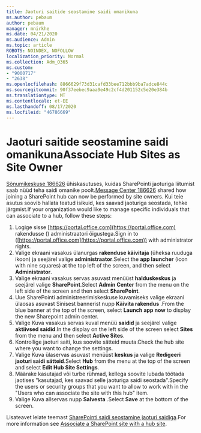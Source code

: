```yaml
---
title: Jaoturi saitide seostamine saidi omanikuna
ms.author: pebaum
author: pebaum
manager: mnirkhe
ms.date: 04/21/2020
ms.audience: Admin
ms.topic: article
ROBOTS: NOINDEX, NOFOLLOW
localization_priority: Normal
ms.collection: Adm_O365
ms.custom:
- "9000717"
- "2638"
ms.openlocfilehash: 8866629f73d31cafd33bee712bbb9ba7adce844c
ms.sourcegitcommit: 90f37eebec9aaa9e49c2cf4d201152c5e20e384b
ms.translationtype: MT
ms.contentlocale: et-EE
ms.lasthandoff: 08/17/2020
ms.locfileid: "46786669"
---
```

# <a name="associate-hub-sites-as-site-owner"></a><span data-ttu-id="8377b-102">Jaoturi saitide seostamine saidi omanikuna</span><span class="sxs-lookup"><span data-stu-id="8377b-102">Associate Hub Sites as Site Owner</span></span>

<span data-ttu-id="8377b-103">[Sõnumikeskuse 186626](https://admin.microsoft.com/Adminportal/Home?source=applauncher#/MessageCenter?id=MC186626) ühiskasutuses, kuidas SharePointi jaoturiga liitumist saab nüüd teha saidi omanike poolt.</span><span class="sxs-lookup"><span data-stu-id="8377b-103">[Message Center 186626](https://admin.microsoft.com/Adminportal/Home?source=applauncher#/MessageCenter?id=MC186626) shared how joining a SharePoint hub can now be performed by site owners.</span></span> <span data-ttu-id="8377b-104">Kui teie asutus soovib hallata teatud isikuid, kes saavad jaoturiga seostada, tehke järgmist.</span><span class="sxs-lookup"><span data-stu-id="8377b-104">If your organization would like to manage specific individuals that can associate to a hub, follow these steps:</span></span> 

1. <span data-ttu-id="8377b-105">Logige sisse [https://portal.office.com](https://portal.office.com) rakendusse () administraatori õigustega.</span><span class="sxs-lookup"><span data-stu-id="8377b-105">Sign in to ([https://portal.office.com](https://portal.office.com)) with administrator rights.</span></span>
2. <span data-ttu-id="8377b-106">Valige ekraani vasakus ülanurgas **rakenduse käivitaja** (üheksa ruuduga ikoon) ja seejärel valige **administraator**.</span><span class="sxs-lookup"><span data-stu-id="8377b-106">Select the **app launcher** (icon with nine squares) at the top left of the screen, and then select **Administrator**.</span></span>
3. <span data-ttu-id="8377b-107">Valige ekraani vasakus servas asuvast menüüst **halduskeskus** ja seejärel valige **SharePoint**.</span><span class="sxs-lookup"><span data-stu-id="8377b-107">Select **Admin Center** from the menu on the left side of the screen and then select **SharePoint**.</span></span>
4. <span data-ttu-id="8377b-108">Uue SharePointi administreerimiskeskuse kuvamiseks valige ekraani ülaosas asuvast Sinisest bannerist nupp **Käivita rakendus** .</span><span class="sxs-lookup"><span data-stu-id="8377b-108">From the blue banner at the top of the screen, select **Launch app now** to display the new Sharepoint admin center.</span></span>
5. <span data-ttu-id="8377b-109">Valige Kuva vasakus servas kuval menüü **saidid** ja seejärel valige **aktiivsed saidid**.</span><span class="sxs-lookup"><span data-stu-id="8377b-109">In the display on the left side of the screen select **Sites** from the menu and then select **Active Sites**.</span></span>
6. <span data-ttu-id="8377b-110">Kontrollige jaoturi saiti, kus soovite sätteid muuta.</span><span class="sxs-lookup"><span data-stu-id="8377b-110">Check the hub site where you want to change the settings.</span></span>
7. <span data-ttu-id="8377b-111">Valige Kuva ülaservas asuvast menüüst **keskus** ja valige **Redigeeri jaoturi saidi sätteid**.</span><span class="sxs-lookup"><span data-stu-id="8377b-111">Select **Hub** from the menu at the top of the screen and select **Edit Hub Site Settings**.</span></span>
8. <span data-ttu-id="8377b-112">Määrake kasutajad või turbe rühmad, kellega soovite lubada töötada jaotises "kasutajad, kes saavad selle jaoturiga saidi seostada".</span><span class="sxs-lookup"><span data-stu-id="8377b-112">Specify the users or security groups that you want to allow to work with in the "Users who can associate the site with this hub" item.</span></span>
9. <span data-ttu-id="8377b-113">Valige Kuva allservas nupp **Salvesta** .</span><span class="sxs-lookup"><span data-stu-id="8377b-113">Select **Save** at the bottom of the screen.</span></span>

<span data-ttu-id="8377b-114">Lisateavet leiate teemast [SharePointi saidi seostamine jaoturi saidiga](https://support.office.com/article/associate-a-sharepoint-site-with-a-hub-site-ae0009fd-af04-4d3d-917d-88edb43efc05).</span><span class="sxs-lookup"><span data-stu-id="8377b-114">For more information see [Associate a SharePoint site with a hub site](https://support.office.com/article/associate-a-sharepoint-site-with-a-hub-site-ae0009fd-af04-4d3d-917d-88edb43efc05).</span></span> 